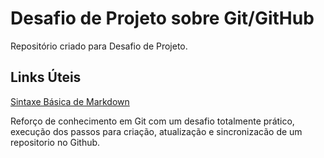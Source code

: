 # Desafio de Projeto sobre Git/GitHub

Repositório criado para Desafio de Projeto.


## Links Úteis
[Sintaxe Básica de Markdown](https://www.markdownguide.org/basic-syntax/)

Reforço de conhecimento em Git com um desafio totalmente prático, execução dos passos para criação, atualização e sincronizacão de um repositorio no Github.

